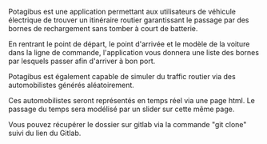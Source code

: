 Potagibus est une application permettant aux utilisateurs de véhicule électrique de trouver un itinéraire routier garantissant le passage par des bornes de rechargement sans tomber à court de batterie.

En rentrant le point de départ, le point d'arrivée et le modèle de la voiture dans la ligne de commande, l'application vous donnera une liste des bornes par lesquels passer afin d'arriver à bon port.

Potagibus est également capable de simuler du traffic routier via des automobilistes générés aléatoirement.

Ces automobilistes seront représentés en temps réel via une page html. Le passage du temps sera modélisé par un slider sur cette même page.

Vous pouvez récupérer le dossier sur gitlab via la commande "git clone" suivi du lien du Gitlab.